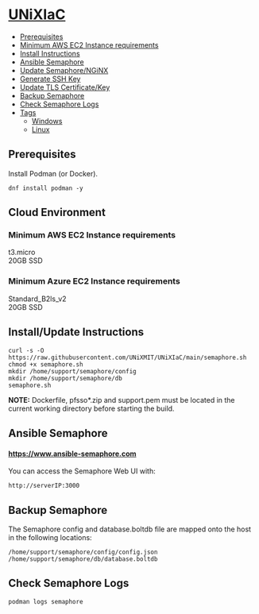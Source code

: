 # [UNiXIaC](https://github.com/UNiXMIT/UNiXIaC)
- [Prerequisites](#prerequisites)
- [Minimum AWS EC2 Instance requirements](#minimum-aws-ec2-instance-requirements)
- [Install Instructions](#install-instructions)
- [Ansible Semaphore](#ansible-semaphore)
- [Update Semaphore/NGiNX](#update-semaphorenginx)
- [Generate SSH Key](#generate-ssh-key)
- [Update TLS Certificate/Key](#update-tls-certificatekey)
- [Backup Semaphore](#backup-semaphore)
- [Check Semaphore Logs](#check-semaphore-logs)
- [Tags](#tags)
  - [Windows](#windows)
  - [Linux](#linux)  

## Prerequisites
Install Podman (or Docker).  
```
dnf install podman -y
```
## Cloud Environment
### Minimum AWS EC2 Instance requirements
t3.micro  
20GB SSD  

### Minimum Azure EC2 Instance requirements
Standard_B2ls_v2  
20GB SSD  

## Install/Update Instructions
```
curl -s -O https://raw.githubusercontent.com/UNiXMIT/UNiXIaC/main/semaphore.sh
chmod +x semaphore.sh
mkdir /home/support/semaphore/config
mkdir /home/support/semaphore/db
semaphore.sh
```
**NOTE:** Dockerfile, pfsso*.zip and support.pem must be located in the current working directory before starting the build. 

## Ansible Semaphore
#### https://www.ansible-semaphore.com
You can access the Semaphore Web UI with:
```
http://serverIP:3000
```

## Backup Semaphore
The Semaphore config and database.boltdb file are mapped onto the host in the following locations:
```
/home/support/semaphore/config/config.json
/home/support/semaphore/db/database.boltdb
```

## Check Semaphore Logs
```
podman logs semaphore
```